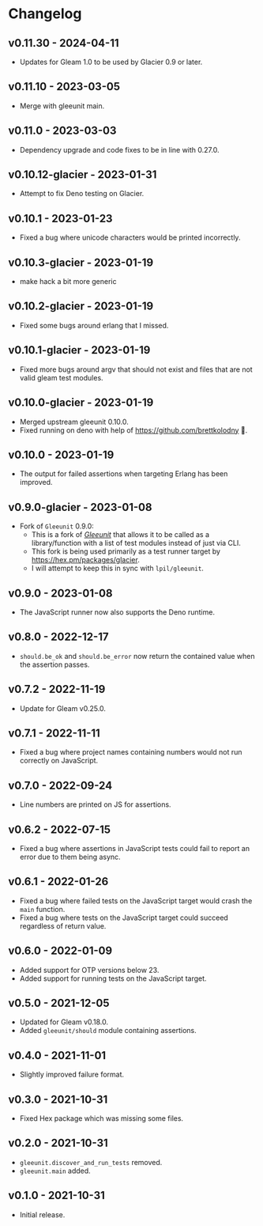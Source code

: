 # Changelog

## v0.11.30 - 2024-04-11

- Updates for Gleam 1.0 to be used by Glacier 0.9 or later.

## v0.11.10 - 2023-03-05

- Merge with gleeunit main.

## v0.11.0 - 2023-03-03

- Dependency upgrade and code fixes to be in line with 0.27.0.

## v0.10.12-glacier - 2023-01-31

- Attempt to fix Deno testing on Glacier.

## v0.10.1 - 2023-01-23

- Fixed a bug where unicode characters would be printed incorrectly.

## v0.10.3-glacier - 2023-01-19

- make hack a bit more generic

## v0.10.2-glacier - 2023-01-19

- Fixed some bugs around erlang that I missed.

## v0.10.1-glacier - 2023-01-19

- Fixed more bugs around argv that should not exist and files that are not valid gleam test modules.

## v0.10.0-glacier - 2023-01-19

- Merged upstream gleeunit 0.10.0.
- Fixed running on deno with help of <https://github.com/brettkolodny> 💜.

## v0.10.0 - 2023-01-19

- The output for failed assertions when targeting Erlang has been improved.

## v0.9.0-glacier - 2023-01-08

- Fork of `Gleeunit` 0.9.0:
  - This is a fork of [*Gleeunit*](https://hex.pm/packages/gleeunit) that allows it to
    be called as a library/function with a list of test modules instead of
    just via CLI.
  - This fork is being used primarily as a test runner target by
    <https://hex.pm/packages/glacier>.
  - I will attempt to keep this in sync with `lpil/gleeunit`.

## v0.9.0 - 2023-01-08

- The JavaScript runner now also supports the Deno runtime.

## v0.8.0 - 2022-12-17

- `should.be_ok` and `should.be_error` now return the contained value when the
  assertion passes.

## v0.7.2 - 2022-11-19

- Update for Gleam v0.25.0.

## v0.7.1 - 2022-11-11

- Fixed a bug where project names containing numbers would not run correctly on
  JavaScript.

## v0.7.0 - 2022-09-24

- Line numbers are printed on JS for assertions.

## v0.6.2 - 2022-07-15

- Fixed a bug where assertions in JavaScript tests could fail to report an
  error due to them being async.

## v0.6.1 - 2022-01-26

- Fixed a bug where failed tests on the JavaScript target would crash the `main`
  function.
- Fixed a bug where tests on the JavaScript target could succeed regardless of
  return value.

## v0.6.0 - 2022-01-09

- Added support for OTP versions below 23.
- Added support for running tests on the JavaScript target.

## v0.5.0 - 2021-12-05

- Updated for Gleam v0.18.0.
- Added `gleeunit/should` module containing assertions.

## v0.4.0 - 2021-11-01

- Slightly improved failure format.

## v0.3.0 - 2021-10-31

- Fixed Hex package which was missing some files.

## v0.2.0 - 2021-10-31

- `gleeunit.discover_and_run_tests` removed.
- `gleeunit.main` added.

## v0.1.0 - 2021-10-31

- Initial release.

